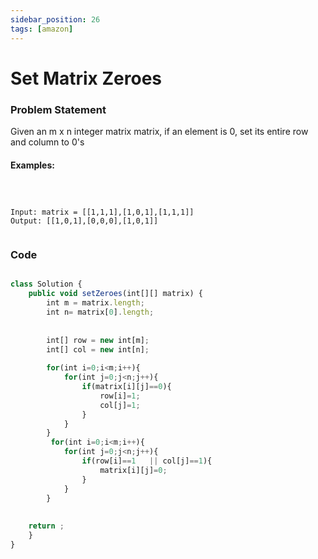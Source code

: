 ```yaml
---
sidebar_position: 26
tags: [amazon]
---
```


# Set Matrix Zeroes

### Problem Statement

Given an m x n integer matrix matrix, if an element is 0, set its entire row and column to 0's

#### Examples:      

```



Input: matrix = [[1,1,1],[1,0,1],[1,1,1]]
Output: [[1,0,1],[0,0,0],[1,0,1]]


```


### Code

```jsx title="Java Code"

class Solution {
    public void setZeroes(int[][] matrix) {
        int m = matrix.length;
        int n= matrix[0].length;
        
        
        int[] row = new int[m];
        int[] col = new int[n];
        
        for(int i=0;i<m;i++){
            for(int j=0;j<n;j++){
                if(matrix[i][j]==0){
                    row[i]=1;
                    col[j]=1;
                }
            }
        }
         for(int i=0;i<m;i++){
            for(int j=0;j<n;j++){
                if(row[i]==1   || col[j]==1){
                    matrix[i][j]=0;
                }
            }
        }
          
        
    return ;
    }
}


```

